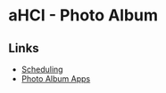 # aHCI - Photo Album

## Links

- [Scheduling](https://docs.google.com/spreadsheets/d/16tp80upY-Je3IaxIR20xA2t8e3iej1af09rVXdWPbPU/edit#gid=0) 
- [Photo Album Apps](http://designrfix.com/iphone/top-10-photo-album-apps-iphone-ipad)